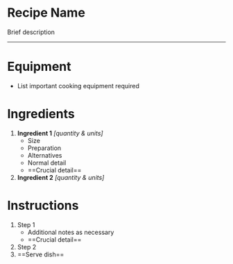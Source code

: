 # Recipe Name

Brief description

---

# Equipment

- List important cooking equipment required

# Ingredients

1) **Ingredient 1** *\[quantity & units\]*
   - Size
   - Preparation
   - Alternatives
   - Normal detail
   - ==Crucial detail==
2) **Ingredient 2** *\[quantity & units\]*

# Instructions

1) Step 1
   - Additional notes as necessary
   - ==Crucial detail==
2) Step 2
3) ==Serve dish==
